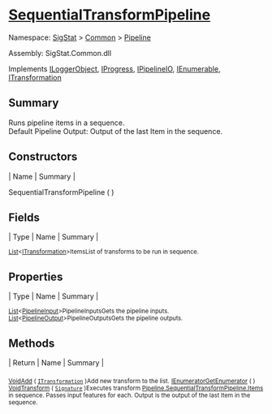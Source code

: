 # [SequentialTransformPipeline](./SequentialTransformPipeline.md)

Namespace: [SigStat]() > [Common](./../README.md) > [Pipeline](./README.md)

Assembly: SigStat.Common.dll

Implements [ILoggerObject](./../ILoggerObject.md), [IProgress](./../Helpers/IProgress.md), [IPipelineIO](./IPipelineIO.md), [IEnumerable](https://docs.microsoft.com/en-us/dotnet/api/System.Collections.IEnumerable), [ITransformation](./../ITransformation.md)

## Summary
Runs pipeline items in a sequence.  <br>Default Pipeline Output: Output of the last Item in the sequence.

## Constructors

| Name | Summary | 

SequentialTransformPipeline (  )<sub></sub>


## Fields

| Type | Name | Summary | 

<sub>[List](https://docs.microsoft.com/en-us/dotnet/api/System.Collections.Generic.List-1)\<[ITransformation](./../ITransformation.md)></sub><sub>Items</sub><sub>List of transforms to be run in sequence.</sub>


## Properties

| Type | Name | Summary | 

<sub>[List](https://docs.microsoft.com/en-us/dotnet/api/System.Collections.Generic.List-1)\<[PipelineInput](./PipelineInput.md)></sub><sub>PipelineInputs</sub><sub>Gets the pipeline inputs.</sub>
<sub>[List](https://docs.microsoft.com/en-us/dotnet/api/System.Collections.Generic.List-1)\<[PipelineOutput](./PipelineOutput.md)></sub><sub>PipelineOutputs</sub><sub>Gets the pipeline outputs.</sub>


## Methods

| Return | Name | Summary | 

<sub>[Void](https://docs.microsoft.com/en-us/dotnet/api/System.Void)</sub><sub>[Add](./Methods/SequentialTransformPipeline-100663508.md) ( [`ITransformation`](./../ITransformation.md) )</sub><sub>Add new transform to the list.</sub>
<sub>[IEnumerator](https://docs.microsoft.com/en-us/dotnet/api/System.Collections.IEnumerator)</sub><sub>[GetEnumerator](./Methods/SequentialTransformPipeline-100663507.md) (  )</sub><sub></sub>
<sub>[Void](https://docs.microsoft.com/en-us/dotnet/api/System.Void)</sub><sub>[Transform](./Methods/SequentialTransformPipeline-100663509.md) ( [`Signature`](./../Signature.md) )</sub><sub>Executes transform [Pipeline.SequentialTransformPipeline.Items](https://github.com/hargitomi97/sigstat/blob/master/docs/md/.md) in sequence.  Passes input features for each.  Output is the output of the last Item in the sequence.</sub>


